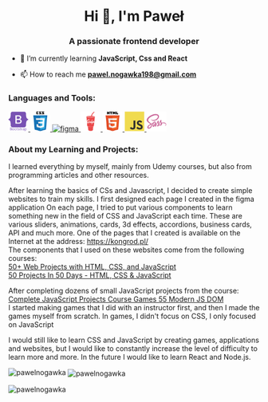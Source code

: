 

<h1 align="center">Hi 👋, I'm Paweł</h1>
<h3 align="center">A passionate frontend developer</h3>


- 🌱 I’m currently learning **JavaScript, Css and React**

- 📫 How to reach me **pawel.nogawka198@gmail.com**



<h3 align="left">Languages and Tools:</h3>
<p align="left"> <a href="https://getbootstrap.com" target="_blank" rel="noreferrer"> <img src="https://raw.githubusercontent.com/devicons/devicon/master/icons/bootstrap/bootstrap-plain-wordmark.svg" alt="bootstrap" width="40" height="40"/> </a> <a href="https://www.w3schools.com/css/" target="_blank" rel="noreferrer"> <img src="https://raw.githubusercontent.com/devicons/devicon/master/icons/css3/css3-original-wordmark.svg" alt="css3" width="40" height="40"/> </a> <a href="https://www.figma.com/" target="_blank" rel="noreferrer"> <img src="https://www.vectorlogo.zone/logos/figma/figma-icon.svg" alt="figma" width="40" height="40"/> </a> <a href="https://gulpjs.com" target="_blank" rel="noreferrer"> <img src="https://raw.githubusercontent.com/devicons/devicon/master/icons/gulp/gulp-plain.svg" alt="gulp" width="40" height="40"/> </a> <a href="https://www.w3.org/html/" target="_blank" rel="noreferrer"> <img src="https://raw.githubusercontent.com/devicons/devicon/master/icons/html5/html5-original-wordmark.svg" alt="html5" width="40" height="40"/> </a> <a href="https://developer.mozilla.org/en-US/docs/Web/JavaScript" target="_blank" rel="noreferrer"> <img src="https://raw.githubusercontent.com/devicons/devicon/master/icons/javascript/javascript-original.svg" alt="javascript" width="40" height="40"/> </a> <a href="https://sass-lang.com" target="_blank" rel="noreferrer"> <img src="https://raw.githubusercontent.com/devicons/devicon/master/icons/sass/sass-original.svg" alt="sass" width="40" height="40"/> </a> </p>

<h3 align="left">About my Learning and Projects:</h3>
<p align="left"> 
I learned everything by myself, mainly from Udemy courses, but also from programming articles and other resources.
</p>
<p align="left">
After learning the basics of CSs and Javascript, I decided to create simple websites to train my skills.
I first designed each page I created in the figma application
On each page, I tried to put various components to learn something new in the field of CSS and JavaScript each time. These are various sliders, animations, cards, 3d effects, accordions, business cards, API and much more.
One of the pages that I created is available on the Internet at the address:
<a href="https://kongrod.pl/"> https://kongrod.pl/ </a>
<br>
The components that I used on these websites come from the following courses:
<br>
 <a href="https://www.udemy.com/course/50-web-projects-with-html-css-and-javascript/">50+ Web Projects with HTML, CSS, and JavaScript</a>
<br>
<a href="https://www.udemy.com/course/50-projects-50-days/"> 50 Projects In 50 Days - HTML, CSS & JavaScript </a>
</p>
<p align="left">
After completing dozens of small JavaScript projects from the course:
<br>
<a href="https://www.udemy.com/course/javascript-course-projects/"> Complete JavaScript Projects Course Games 55 Modern JS DOM </a>
<br>
I started making games that I did with an instructor first, and then I made the games myself from scratch. In games, I didn't focus on CSS, I only focused on JavaScript
</p>
<p align="left">
I would still like to learn CSS and JavaScript by creating games, applications and websites, but I would like to constantly increase the level of difficulty to learn more and more. In the future I would like to learn React and Node.js.
</p>


<p><img align="left" src="https://github-readme-stats.vercel.app/api/top-langs?username=pawelnogawka&show_icons=true&locale=en&layout=compact" alt="pawelnogawka" /></p>

<p>&nbsp;<img align="center" src="https://github-readme-stats.vercel.app/api?username=pawelnogawka&show_icons=true&locale=en" alt="pawelnogawka" /></p>

<p><img align="center" src="https://github-readme-streak-stats.herokuapp.com/?user=pawelnogawka&" alt="pawelnogawka" /></p>

